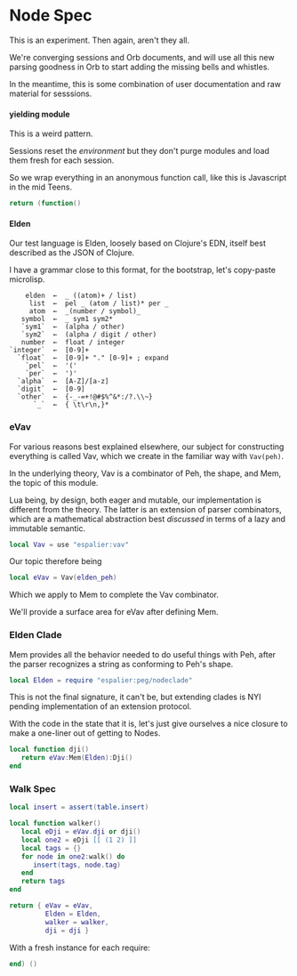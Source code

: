 # Node Spec


  This is an experiment\. Then again, aren't they all\.

We're converging sessions and Orb documents, and will use all this new
parsing goodness in Orb to start adding the missing bells and whistles\.

In the meantime, this is some combination of user documentation and raw
material for sesssions\.


#### yielding module

This is a weird pattern\.

Sessions reset the *environment* but they don't purge modules and load them
fresh for each session\.

So we wrap everything in an anonymous function call, like this is Javascript
in the mid Teens\.

```lua
return (function()
```


#### Elden

  Our test language is Elden, loosely based on Clojure's EDN, itself best
described as the JSON of Clojure\.

I have a grammar close to this format, for the bootstrap, let's copy\-paste
microlisp\.

```peg
    elden  ←  _ ((atom)+ / list)
     list  ←  pel _ (atom / list)* per _
     atom  ←  _(number / symbol)_
   symbol  ←  _ sym1 sym2*
   `sym1`  ←  (alpha / other)
   `sym2`  ←  (alpha / digit / other)
   number  ←  float / integer
`integer`  ←  [0-9]+
  `float`  ←  [0-9]+ "." [0-9]+ ; expand
    `pel`  ←  '('
    `per`  ←  ')'
  `alpha`  ←  [A-Z]/[a-z]
  `digit`  ←  [0-9]
  `other`  ←  {-_-=+!@#$%^&*:/?.\\~}
      `_`  ←  { \t\r\n,}*
```


### eVav

  For various reasons best explained elsewhere, our subject for constructing
everything is called Vav, which we create in the familiar way with `Vav(peh)`\.

In the underlying theory, Vav is a combinator of Peh, the shape, and Mem,
the topic of this module\.

Lua being, by design, both eager and mutable, our implementation is different
from the theory\.  The latter is an extension of parser combinators, which are
a mathematical abstraction best *discussed* in terms of a lazy and immutable
semantic\.

```lua
local Vav = use "espalier:vav"
```

Our topic therefore being

```lua
local eVav = Vav(elden_peh)
```

Which we apply to Mem to complete the Vav combinator\.

We'll provide a surface area for eVav after defining Mem\.


### Elden Clade

Mem provides all the behavior needed to do useful things with Peh, after the
parser recognizes a string as conforming to Peh's shape\.

```lua
local Elden = require "espalier:peg/nodeclade"
```

This is not the final signature, it can't be, but extending clades is NYI
pending implementation of an extension protocol\.

With the code in the state that it is, let's just give ourselves a nice
closure to make a one\-liner out of getting to Nodes\.

```lua
local function dji()
   return eVav:Mem(Elden):Dji()
end
```


### Walk Spec

```lua
local insert = assert(table.insert)

local function walker()
   local eDji = eVav.dji or dji()
   local one2 = eDji [[ (1 2) ]]
   local tags = {}
   for node in one2:walk() do
      insert(tags, node.tag)
   end
   return tags
end
```


```lua
return { eVav = eVav,
         Elden = Elden,
         walker = walker,
         dji = dji }
```

With a fresh instance for each require:

```lua
end) ()
```



